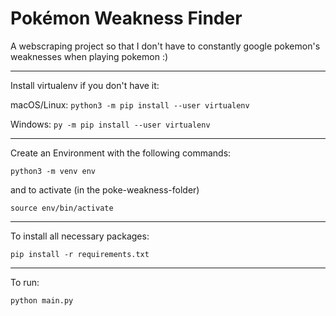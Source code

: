 # Pokémon Weakness Finder
A webscraping project so that I don't have to constantly google pokemon's weaknesses when playing pokemon :) 

_____________________________________________________

Install virtualenv if you don't have it:

macOS/Linux:
``
python3 -m pip install --user virtualenv
``

Windows:
``
py -m pip install --user virtualenv
``

_____________________________________________________

Create an Environment with the following commands:

``
python3 -m venv env
``

and to activate (in the poke-weakness-folder)

``
source env/bin/activate
``

_____________________________________________________

To install all necessary packages:

``
pip install -r requirements.txt
``

_____________________________________________________

To run:

``
python main.py
``
